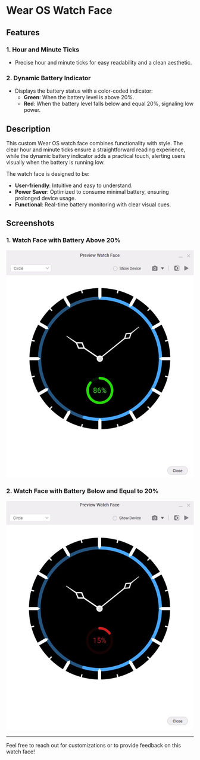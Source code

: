 # Wear OS Watch Face

## Features

### 1. **Hour and Minute Ticks**
- Precise hour and minute ticks for easy readability and a clean aesthetic.

### 2. **Dynamic Battery Indicator**
- Displays the battery status with a color-coded indicator:
  - **Green**: When the battery level is above 20%.
  - **Red**: When the battery level falls below and equal 20%, signaling low power.

## Description
This custom Wear OS watch face combines functionality with style. The clear hour and minute ticks ensure a straightforward reading experience, while the dynamic battery indicator adds a practical touch, alerting users visually when the battery is running low.

The watch face is designed to be:
- **User-friendly**: Intuitive and easy to understand.
- **Power Saver**: Optimized to consume minimal battery, ensuring prolonged device usage.
- **Functional**: Real-time battery monitoring with clear visual cues.

## Screenshots

### 1. Watch Face with Battery Above 20%
![Watch Face - Green Battery](images/picture1.jpg)

### 2. Watch Face with Battery Below and Equal to 20%
![Watch Face - Red Battery](images/picture2.jpg)


---

Feel free to reach out for customizations or to provide feedback on this watch face!
